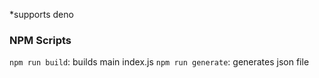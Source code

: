 \*supports deno

### NPM Scripts

`npm run build`: builds main index.js
`npm run generate`: generates json file
